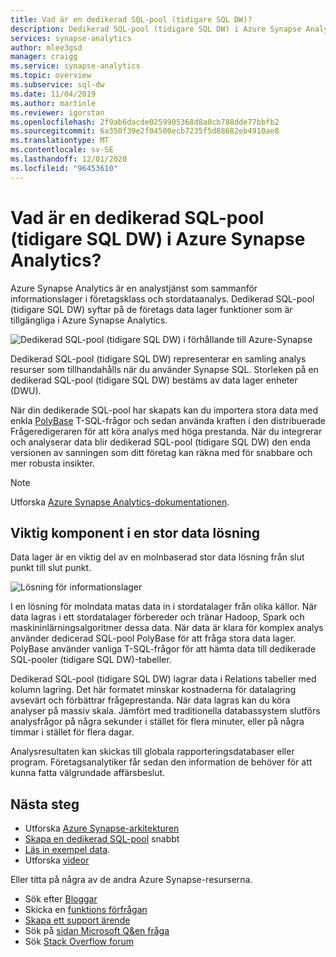 ```yaml
---
title: Vad är en dedikerad SQL-pool (tidigare SQL DW)?
description: Dedikerad SQL-pool (tidigare SQL DW) i Azure Synapse Analytics är företags data lager funktionen i Azure Synapse Analytics.
services: synapse-analytics
author: mlee3gsd
manager: craigg
ms.service: synapse-analytics
ms.topic: overview
ms.subservice: sql-dw
ms.date: 11/04/2019
ms.author: martinle
ms.reviewer: igorstan
ms.openlocfilehash: 2f9ab6dacde0259905368d8a0cb788dde77bbfb2
ms.sourcegitcommit: 6a350f39e2f04500ecb7235f5d88682eb4910ae8
ms.translationtype: MT
ms.contentlocale: sv-SE
ms.lasthandoff: 12/01/2020
ms.locfileid: "96453610"
---
```

# <a name="what-is-dedicated-sql-pool-formerly-sql-dw-in-azure-synapse-analytics"></a>Vad är en dedikerad SQL-pool (tidigare SQL DW) i Azure Synapse Analytics?

Azure Synapse Analytics är en analystjänst som sammanför informationslager i företagsklass och stordataanalys. Dedikerad SQL-pool (tidigare SQL DW) syftar på de företags data lager funktioner som är tillgängliga i Azure Synapse Analytics.



![Dedikerad SQL-pool (tidigare SQL DW) i förhållande till Azure-Synapse](./media/sql-data-warehouse-overview-what-is/dedicated-sql-pool.png)



Dedikerad SQL-pool (tidigare SQL DW) representerar en samling analys resurser som tillhandahålls när du använder Synapse SQL. Storleken på en dedikerad SQL-pool (tidigare SQL DW) bestäms av data lager enheter (DWU).

När din dedikerade SQL-pool har skapats kan du importera stora data med enkla [PolyBase](/sql/relational-databases/polybase/polybase-guide?toc=/azure/synapse-analytics/sql-data-warehouse/toc.json&bc=/azure/synapse-analytics/sql-data-warehouse/breadcrumb/toc.json&view=azure-sqldw-latest) T-SQL-frågor och sedan använda kraften i den distribuerade Frågeredigeraren för att köra analys med höga prestanda. När du integrerar och analyserar data blir dedikerad SQL-pool (tidigare SQL DW) den enda versionen av sanningen som ditt företag kan räkna med för snabbare och mer robusta insikter.

> [!NOTE]
>Utforska [Azure Synapse Analytics-dokumentationen](../overview-what-is.md).
> 

## <a name="key-component-of-a-big-data-solution"></a>Viktig komponent i en stor data lösning

Data lager är en viktig del av en molnbaserad stor data lösning från slut punkt till slut punkt.

![Lösning för informationslager](./media/sql-data-warehouse-overview-what-is/data-warehouse-solution.png)

I en lösning för molndata matas data in i stordatalager från olika källor. När data lagras i ett stordatalager förbereder och tränar Hadoop, Spark och maskininlärningsalgoritmer dessa data. När data är klara för komplex analys använder dedicerad SQL-pool PolyBase för att fråga stora data lager. PolyBase använder vanliga T-SQL-frågor för att hämta data till dedikerade SQL-pooler (tidigare SQL DW)-tabeller.

Dedikerad SQL-pool (tidigare SQL DW) lagrar data i Relations tabeller med kolumn lagring. Det här formatet minskar kostnaderna för datalagring avsevärt och förbättrar frågeprestanda. När data lagras kan du köra analyser på massiv skala. Jämfört med traditionella databassystem slutförs analysfrågor på några sekunder i stället för flera minuter, eller på några timmar i stället för flera dagar.

Analysresultaten kan skickas till globala rapporteringsdatabaser eller program. Företagsanalytiker får sedan den information de behöver för att kunna fatta välgrundade affärsbeslut.

## <a name="next-steps"></a>Nästa steg

- Utforska [Azure Synapse-arkitekturen](massively-parallel-processing-mpp-architecture.md)
- [Skapa en dedikerad SQL-pool](create-data-warehouse-portal.md) snabbt
- [Läs in exempel data](load-data-from-azure-blob-storage-using-polybase.md).
- Utforska [videor](https://azure.microsoft.com/documentation/videos/index/?services=sql-data-warehouse)

Eller titta på några av de andra Azure Synapse-resurserna.

- Sök efter [Bloggar](https://azure.microsoft.com/blog/tag/azure-sql-data-warehouse/)
- Skicka en [funktions förfrågan](https://feedback.azure.com/forums/307516-sql-data-warehouse)
- [Skapa ett support ärende](sql-data-warehouse-get-started-create-support-ticket.md)
- Sök på [sidan Microsoft Q&en fråga](https://docs.microsoft.com/answers/topics/azure-synapse-analytics.html)
- Sök [Stack Overflow forum](https://stackoverflow.com/questions/tagged/azure-sqldw)
